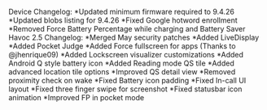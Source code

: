 Device Changelog: *Updated minimum firmware required to 9.4.26 
*Updated blobs listing for 9.4.26 *Fixed Google hotword 
enrollment *Removed Force Battery Percentage while charging and 
Battery Saver Havoc 2.5 Changelog: *Merged May security patches 
*Added LiveDisplay *Added Pocket Judge *Added Force fullscreen 
for apps (Thanks to @jhenrique09) *Added Lockscreen visualizer 
customizations *Added Android Q style battery icon *Added 
Reading mode QS tile *Added advanced location tile options 
*Improved QS detail view *Removed proximity check on wake *Fixed 
Battery icon padding *Fixed In-call UI layout *Fixed three 
finger swipe for screenshot *Fixed statusbar icon animation
*Improved FP in pocket mode
